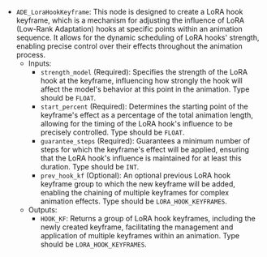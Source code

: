 - `ADE_LoraHookKeyframe`: This node is designed to create a LoRA hook keyframe, which is a mechanism for adjusting the influence of LoRA (Low-Rank Adaptation) hooks at specific points within an animation sequence. It allows for the dynamic scheduling of LoRA hooks' strength, enabling precise control over their effects throughout the animation process.
    - Inputs:
        - `strength_model` (Required): Specifies the strength of the LoRA hook at the keyframe, influencing how strongly the hook will affect the model's behavior at this point in the animation. Type should be `FLOAT`.
        - `start_percent` (Required): Determines the starting point of the keyframe's effect as a percentage of the total animation length, allowing for the timing of the LoRA hook's influence to be precisely controlled. Type should be `FLOAT`.
        - `guarantee_steps` (Required): Guarantees a minimum number of steps for which the keyframe's effect will be applied, ensuring that the LoRA hook's influence is maintained for at least this duration. Type should be `INT`.
        - `prev_hook_kf` (Optional): An optional previous LoRA hook keyframe group to which the new keyframe will be added, enabling the chaining of multiple keyframes for complex animation effects. Type should be `LORA_HOOK_KEYFRAMES`.
    - Outputs:
        - `HOOK_KF`: Returns a group of LoRA hook keyframes, including the newly created keyframe, facilitating the management and application of multiple keyframes within an animation. Type should be `LORA_HOOK_KEYFRAMES`.
